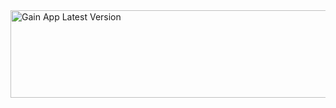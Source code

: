 <div align="left">
  <a href="https://img.shields.io/badge/dynamic/json?url=https://api.github.com/repos/piaowenjie/gain-emp-app-release/releases/latest&query=$.assets[0].browser_download_url&label=%EA%B0%80%EC%9D%B8%EC%83%81%EC%82%ACAPP&color=success&style=for-the-badge&logo=github">
    <img src="https://img.shields.io/badge/dynamic/json?url=https://api.github.com/repos/piaowenjie/gain-emp-app-release/releases/latest&query=$.name&label=%EA%B0%80%EC%9D%B8%EC%83%81%EC%82%ACAPP&color=success&style=for-the-badge&logo=github" 
         width="700" 
         height="140" 
         alt="Gain App Latest Version">
  </a>
</div>
